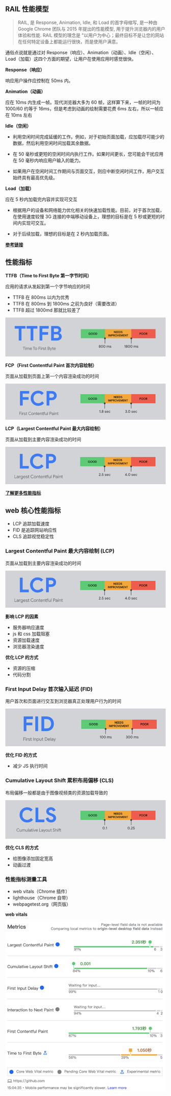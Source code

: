 ## RAIL 性能模型

> RAIL, 是 Response, Animation, Idle, 和 Load 的首字母缩写, 是一种由 Google Chrome 团队与 2015 年提出的性能模型, 用于提升浏览器内的用户体验和性能. RAIL 模型的理念是 "以用户为中心；最终目标不是让您的网站在任何特定设备上都能运行很快，而是使用户满意。

通俗点说就是通过对 Response（响应）、Animation（动画）、Idle（空闲）、Load（加载）这四个方面的期望，让用户在使用应用时感觉很快。

**Response（响应）**

响应用户操作应控制在 50ms 内。

**Animation（动画）**

应在 10ms 内生成一帧。现代浏览器大多为 60 帧，这样算下来，一帧的时间为 1000/60 约等于 16ms，但是考虑到动画的绘制需要花费 6ms 左右，所以一帧应在 10ms 左右

**Idle（空闲）**

- 利用空闲时间完成延缓的工作。例如，对于初始页面加载，应加载尽可能少的数据，然后利用空闲时间加载其余数据。

- 在 50 毫秒或更短的空闲时间内执行工作。如果时间更长，您可能会干扰应用在 50 毫秒内响应用户输入的能力。

- 如果用户在空闲时间工作期间与页面交互，则应中断空闲时间工作，用户交互始终具有最高优先级。

**Load（加载）**

应在 5 秒内加载完内容并实现可交互

- 根据用户的设备和网络能力优化相关的快速加载性能。目前，对于首次加载，在使用速度较慢 3G 连接的中端移动设备上，理想的目标是在 5 秒或更短的时间内实现可交互。

- 对于后续加载，理想的目标是在 2 秒内加载页面。

**[参考链接](https://web.dev/rail/)**

## 性能指标

**TTFB（Time to First Byte 第一字节时间）**

应用的请求从发起到第一个字节响应的时间

- TTFB 在 800ms 以内为优秀
- TTFB 在 800ms 到 1800ms 之前为良好（需要改进）
- TTFB 超过 1800md 那就比较差了

![TTFB](/img/TTFB.jpg)

**FCP（First Contentful Paint 首次内容绘制）**

页面从加载到页面上第一个内容渲染成功的时间

![FCP](/img/FCP.jpg)

**LCP（Largest Contentful Paint 最大内容绘制）**

页面从加载到主要内容渲染成功的时间

![LCP](/img/LCP.jpg)

**[了解更多性能指标](https://web.dev/metrics/)**

## web 核心性能指标

- LCP 追踪加载速度
- FID 是追踪网站响应性
- CLS 追踪视觉稳定性

### Largest Contentful Paint 最大内容绘制 (LCP)

页面从加载到主要内容渲染成功的时间

![LCP](/img/LCP.jpg)

**影响 LCP 的因素**

- 服务器响应速度
- js 和 css 加载阻塞
- 资源加载速度
- 浏览器渲染速度

**优化 LCP 的方式**

- 资源的压缩
- 代码分割

### First Input Delay 首次输入延迟 (FID)

用户首次和页面进行交互到浏览器真正处理用户行为的时间

![FID](/img/FID.jpg)

**优化 FID 的方式**

- 减少 JS 执行时间

### Cumulative Layout Shift 累积布局偏移 (CLS)

布局偏移一般都是由于图像视频类的资源加载导致的

![CLS](/img/CLS.jpg)

**优化 CLS 的方式**

- 给图像添加固定宽高
- 动画过渡

### 性能指标测量工具

- web vitals（Chrome 插件）
- lighthouse（Chrome 自带）
- webpagetest.org（网页版）

**web vitals**

![web vitals](/img/web-vitals.jpg)
